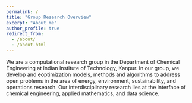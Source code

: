 ```yaml
---
permalink: /
title: "Group Research Overview"
excerpt: "About me"
author_profile: true
redirect_from: 
  - /about/
  - /about.html
---
```



We are a computational research group in the Department of Chemical Engineering at Indian Institute of Technology, Kanpur. In our group, we develop and eoptimization models, methods and algorithms to address open problems in the area of energy, environment, sustainability, and operations research. Our interdisciplinary research lies at the interface of chemical engineering, applied mathematics, and data science. 







